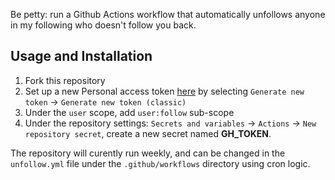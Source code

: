 Be petty: run a Github Actions workflow that automatically unfollows anyone in my following who doesn't follow you back. 


## Usage and Installation

1. Fork this repository
2. Set up a new Personal access token [here](https://github.com/settings/tokens) by selecting `Generate new token` -> `Generate new token (classic)`
3. Under the `user` scope, add `user:follow` sub-scope
3. Under the repository settings: `Secrets and variables` -> `Actions` -> `New repository secret`, create a new secret named **GH_TOKEN**. 

The repository will curently run weekly, and can be changed in the `unfollow.yml` file under the `.github/workflows` directory using cron logic. 
